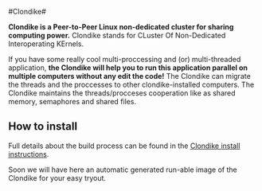 #Clondike#

**Clondike is a Peer-to-Peer Linux non-dedicated cluster for sharing computing power.** Clondike stands for CLuster Of Non-Dedicated Interoperating
KErnels.

If you have some really cool multi-proccessing and (or) multi-threaded application, **the Clondike will help you to run this application parallel on multiple computers without any edit the code!** The Clondike can migrate the threads and the proccesses to other clondike-installed computers. The Clondike maintains the threads/procceses cooperation like as shared memory, semaphores and shared files.

## How to install ##

Full details about the build process can be found in the [Clondike install instructions](https://github.com/FIT-CVUT/clondike/blob/master/doc/install_manual_clondike-en.desc).

Soon we will have here an automatic generated run-able image of the Clondike for your easy tryout.


